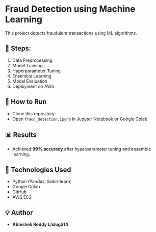 # Fraud Detection using Machine Learning  
This project detects fraudulent transactions using ML algorithms.  

## 📌 Steps:  
1. Data Preprocessing  
2. Model Training  
3. Hyperparameter Tuning  
4. Ensemble Learning  
5. Model Evaluation
6. Deployment on AWS

## 🚀 How to Run  
- Clone this repository:  
- Open `fraud_detection.ipynb` in Jupyter Notebook or Google Colab.  

## 📊 Results  
- Achieved **99% accuracy** after hyperparameter tuning and ensemble learning.  

## 🤖 Technologies Used  
- Python (Pandas, Scikit-learn)  
- Google Colab  
- GitHub
- AWS EC2

## 💡 Author  
- **Abhishek Reddy L/slug514**  
